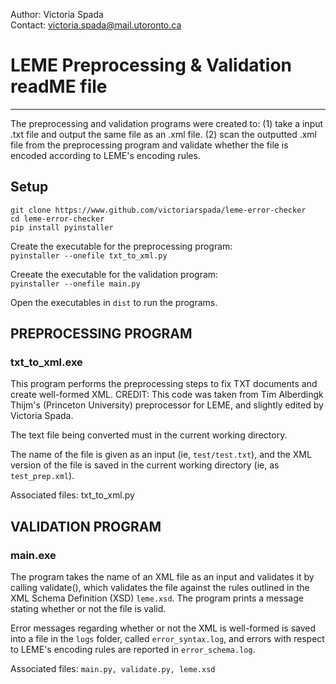 Author: Victoria Spada  
Contact: victoria.spada@mail.utoronto.ca

# LEME Preprocessing & Validation readME file
-------------------------------------------
The preprocessing and validation programs were created to:
(1) take a input .txt file and output the same file as an .xml file.
(2) scan the outputted .xml file from the preprocessing program and 
validate whether the file is encoded according to LEME's encoding rules.  

## Setup
`git clone https://www.github.com/victoriarspada/leme-error-checker`  
`cd leme-error-checker`  
`pip install pyinstaller`  
  
Create the executable for the preprocessing program:  
`pyinstaller --onefile txt_to_xml.py`  
  
Creeate the executable for the validation program:  
`pyinstaller --onefile main.py`  
  
Open the executables in `dist` to run the programs.  

## PREPROCESSING PROGRAM
### txt_to_xml.exe
This program performs the preprocessing steps to fix TXT documents and create well-formed XML.
CREDIT: This code was taken from Tim Alberdingk Thijm's (Princeton University) preprocessor for LEME, and slightly edited by Victoria Spada.  
  
The text file being converted must in the current working directory. 

The name of the file is given as an input (ie, `test/test.txt`), and the XML version of the file is saved in the current
working directory (ie, as `test_prep.xml`).  
  
Associated files: txt_to_xml.py  
  
## VALIDATION PROGRAM
### main.exe
The program takes the name of an XML file as an input and validates
it by calling validate(), which validates the file against the rules
outlined in the XML Schema Definition (XSD) `leme.xsd`. The program prints
a message stating whether or not the file is valid.   
  
Error messages regarding whether or not the XML is well-formed is saved into a file in the `logs` folder,
called `error_syntax.log`, and errors with respect to LEME's encoding rules are
reported in `error_schema.log`.  

Associated files: `main.py, validate.py, leme.xsd`
